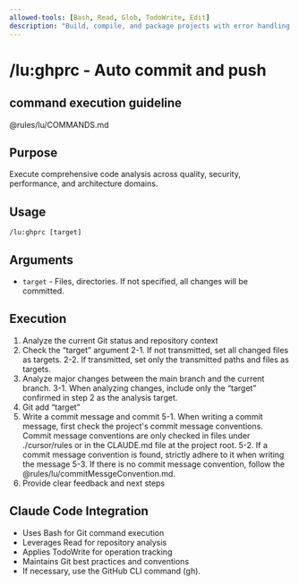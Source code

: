 ```yaml
---
allowed-tools: [Bash, Read, Glob, TodoWrite, Edit]
description: "Build, compile, and package projects with error handling and optimization"
---
```


# /lu:ghprc - Auto commit and push

## command execution guideline
@rules/lu/COMMANDS.md

## Purpose
Execute comprehensive code analysis across quality, security, performance, and architecture domains.

## Usage
```
/lu:ghprc [target]
```

## Arguments
- `target` - Files, directories. If not specified, all changes will be committed.

## Execution
1. Analyze the current Git status and repository context
2. Check the “target” argument
  2-1. If not transmitted, set all changed files as targets.
  2-2. If transmitted, set only the transmitted paths and files as targets.
3. Analyze major changes between the main branch and the current branch.
  3-1. When analyzing changes, include only the “target” confirmed in step 2 as the analysis target.
4. Git add “target”
5. Write a commit message and commit
  5-1. When writing a commit message, first check the project's commit message conventions. Commit message conventions are only checked in files under ./cursor/rules or in the CLAUDE.md file at the project root.
  5-2. If a commit message convention is found, strictly adhere to it when writing the message
  5-3. If there is no commit message convention, follow the @rules/lu/commitMessgeConvention.md.
6. Provide clear feedback and next steps

## Claude Code Integration
- Uses Bash for Git command execution
- Leverages Read for repository analysis
- Applies TodoWrite for operation tracking
- Maintains Git best practices and conventions
- If necessary, use the GitHub CLI command (gh).
